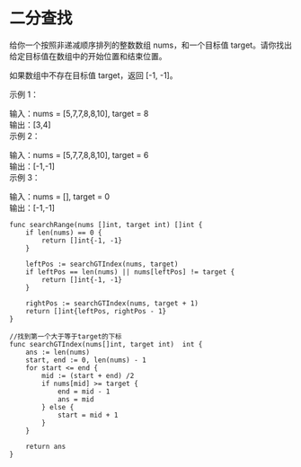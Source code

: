 # 二分查找

给你一个按照非递减顺序排列的整数数组 nums，和一个目标值 target。请你找出给定目标值在数组中的开始位置和结束位置。  

如果数组中不存在目标值 target，返回 [-1, -1]。  

示例 1：   

输入：nums = [5,7,7,8,8,10], target = 8   
输出：[3,4]    
示例 2：   

输入：nums = [5,7,7,8,8,10], target = 6   
输出：[-1,-1]    
示例 3：   

输入：nums = [], target = 0   
输出：[-1,-1]   



```
func searchRange(nums []int, target int) []int {
    if len(nums) == 0 {
        return []int{-1, -1}
    }

    leftPos := searchGTIndex(nums, target)
    if leftPos == len(nums) || nums[leftPos] != target {
        return []int{-1, -1}
    }

    rightPos := searchGTIndex(nums, target + 1)
    return []int{leftPos, rightPos - 1}
}

//找到第一个大于等于target的下标
func searchGTIndex(nums[]int, target int)  int {
    ans := len(nums)
    start, end := 0, len(nums) - 1
    for start <= end {
        mid := (start + end) /2 
        if nums[mid] >= target {
            end = mid - 1
            ans = mid
        } else {
            start = mid + 1
        }
    }

    return ans
}
```
